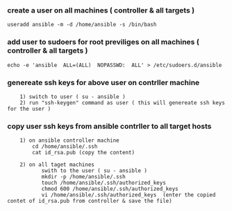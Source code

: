 ### create a user on all machines ( controller & all targets )

	useradd ansible -m -d /home/ansible -s /bin/bash

### add user to sudoers for root previliges  on all machines ( controller & all targets )

	echo -e 'ansible  ALL=(ALL)  NOPASSWD:  ALL' > /etc/sudoers.d/ansible

### genereate ssh keys for above user on contrller machine 

```
	1) switch to user ( su - ansible )
	2) run "ssh-keygen" command as user ( this will genereate ssh keys for the user ) 
```

### copy user ssh keys from ansible contrller to all target hosts

```
	1) on ansible controller machine
		cd /home/ansible/.ssh 
		cat id_rsa.pub (copy the content)
```
```
	2) on all taget machines
		   swith to the user ( su - ansible )
		   mkdir -p /home/ansible/.ssh
		   touch /home/ansible/.ssh/authorized_keys
		   chmod 600 /home/ansible/.ssh/authorized_keys
		   vi /home/ansible/.ssh/authorized_keys  (enter the copied contet of id_rsa.pub from controller & save the file)
```	
	

